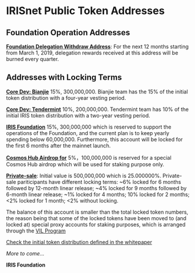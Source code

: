 # IRISnet Public Token Addresses 


## Foundation Operation Addresses
**[Foundation Delegation Withdraw Address](https://www.irisplorer.io/#/address/1/iaa1k4vk9xv2ywq3p209qe2etwmlfav8aknt3agqzc)**: For the next 12 months starting from March 1, 2019, delegation rewards received at this address will be burned every quarter.  

## Addresses with Locking Terms 
**[Core Dev: Bianjie](https://www.irisplorer.io/#/address/1/iaa1t3alcjnr7qwje9qs0axah4mwp9jvl8vns9y9gu)**	15%, 300,000,000.  Bianjie team has the 15% of the initial token distribution with a four-year vesting period.

**[Core Dev: Tendermint](https://www.irisplorer.io/#/address/1/iaa13wqpy0ehazj7alvyc8ch36dsszp704pwts47wc)**	10%, 200,000,000. Tendermint team has 10% of the initial IRIS token distribution with a two-year vesting period.

**[IRIS Foundation](https://www.irisplorer.io/#/address/1/iaa1p7qu0acxgwrg059va65cl8sq3w9japnkj93vrc)**	15%, 300,000,000	which is reserved to support the operations of the Foundation, and the current plan is to keep yearly spending below 60,000,000. Furthermore, this account will be locked for the first 6 months after the mainnet launch.   

**[Cosmos Hub Airdrop	for](https://www.irisplorer.io/#/address/1/iaa1y4ze04mauet065h2eehr5cwpskr7j6275j46ch)**	5%，100,000,000 	is reserved for a special Cosmos Hub airdrop which will be used for staking purpose only.

**[Private-sale](https://www.irisplorer.io/#/address/1/iaa1n5x9ng3ufr29nw4eauzq6pkwzgkqrxdgacph4t)**: Initial value is 	500,000,000	which is 25.000000%. Private-sale pariticipants have different locking terms: ~6% locked for 6 months followed by 12-month linear release; ~4% locked for 9 months followed by 6-month linear release; ~1% locked for 4 months; 10% locked for 2 months; <2% locked for 1 month; <2% without locking. 

The balance of this account is smaller than the total locked token numbers, the reason being that some of the locked tokens have been moved to (and locked at) special proxy accounts for staking purposes, which is arranged through the [VIL Program](vil_authorization_letter_template.md)

[Check the initial token distribution defined in the whitepaper](https://github.com/irisnet/irisnet/blob/master/WHITEPAPER.md#initial-token-distribution)

_More to come..._
 

**IRIS Foundation**

